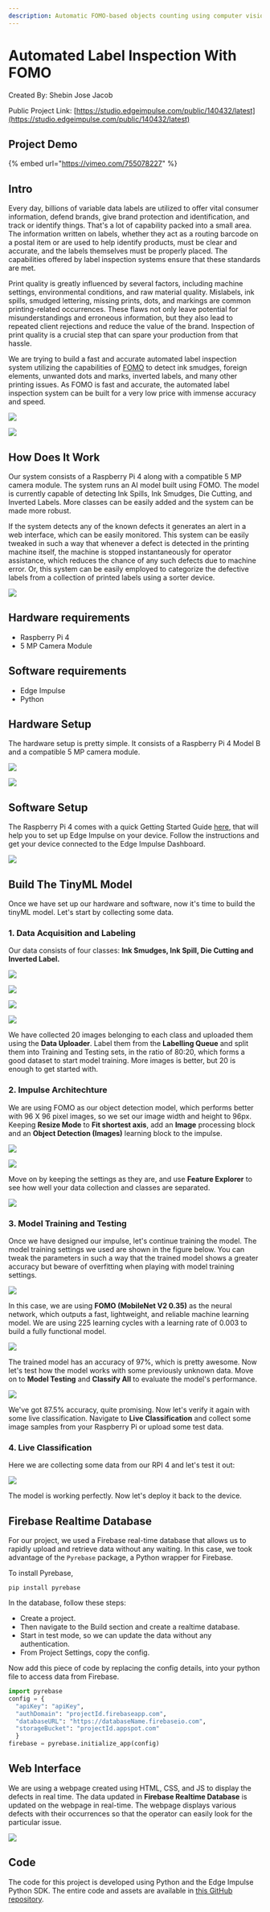 ```yaml
---
description: Automatic FOMO-based objects counting using computer vision and a web app.
---
```


# Automated Label Inspection With FOMO 

Created By:
Shebin Jose Jacob

Public Project Link:
[https://studio.edgeimpulse.com/public/140432/latest](https://studio.edgeimpulse.com/public/140432/latest)

## Project Demo

{% embed url="https://vimeo.com/755078227" %}

## Intro

Every day, billions of variable data labels are utilized to offer vital consumer information, defend brands, give brand protection and identification, and track or identify things. That's a lot of capability packed into a small area. The information written on labels, whether they act as a routing barcode on a postal item or are used to help identify products, must be clear and accurate, and the labels themselves must be properly placed. The capabilities offered by label inspection systems ensure that these standards are met.

Print quality is greatly influenced by several factors, including machine settings, environmental conditions, and raw material quality. Mislabels, ink spills, smudged lettering, missing prints, dots, and markings are common printing-related occurrences. These flaws not only leave potential for misunderstandings and erroneous information, but they also lead to repeated client rejections and reduce the value of the brand. Inspection of print quality is a crucial step that can spare your production from that hassle.

We are trying to build a fast and accurate automated label inspection system utilizing the capabilities of [FOMO](https://docs.edgeimpulse.com/docs/edge-impulse-studio/learning-blocks/object-detection/fomo-object-detection-for-constrained-devices) to detect ink smudges, foreign elements, unwanted dots and marks, inverted labels, and many other printing issues. As FOMO is fast and accurate, the automated label inspection system can be built for a very low price with immense accuracy and speed.

![](.gitbook/assets/label-inspection/Cover.jpg)

![](.gitbook/assets/label-inspection/Cover-2.jpg)

## How Does It Work

Our system consists of a Raspberry Pi 4 along with a compatible 5 MP camera module. The system runs an AI model built using FOMO. The model is currently capable of detecting Ink Spills, Ink Smudges, Die Cutting, and Inverted Labels. More classes can be easily added and the system can be made more robust. 

If the system detects any of the known defects it generates an alert in a web interface, which can be easily monitored. This system can be easily tweaked in such a way that whenever a defect is detected in the printing machine itself, the machine is stopped instantaneously for operator assistance, which reduces the chance of any such defects due to machine error. Or, this system can be easily employed to categorize the defective labels from a collection of printed labels using a sorter device.

![](.gitbook/assets/label-inspection/Architecture.png)

## Hardware requirements
* Raspberry Pi 4
* 5 MP Camera Module

## Software requirements
* Edge Impulse 
* Python

## Hardware Setup

The hardware setup is pretty simple. It consists of a Raspberry Pi 4 Model B and a compatible 5 MP camera module.

![](.gitbook/assets/label-inspection/SetUp.jpg)

![](.gitbook/assets/label-inspection/SetUp-2.jpg)

## Software Setup

The Raspberry Pi 4 comes with a quick Getting Started Guide [here](https://docs.edgeimpulse.com/docs/development-platforms/officially-supported-cpu-gpu-targets/raspberry-pi-4), that will help you to set up Edge Impulse on your device. Follow the instructions and get your device connected to the Edge Impulse Dashboard.

![](.gitbook/assets/label-inspection/Devices.png)

## Build The TinyML Model

Once we have set up our hardware and software, now it's time to build the tinyML model. Let's start by collecting some data.

### 1. Data Acquisition and Labeling

Our data consists of four classes: **Ink Smudges, Ink Spill, Die Cutting and Inverted Label.**

![](.gitbook/assets/label-inspection/Smudge.png)

![](.gitbook/assets/label-inspection/Spill.png)

![](.gitbook/assets/label-inspection/DieCutting.png)

![](.gitbook/assets/label-inspection/Inverted.png)

We have collected 20 images belonging to each class and uploaded them using the **Data Uploader**. Label them from the **Labelling Queue** and split them into Training and Testing sets, in the ratio of 80:20, which forms a good dataset to start model training.  More images is better, but 20 is enough to get started with.

### 2. Impulse Architechture

We are using FOMO as our object detection model, which performs better with 96 X 96 pixel images, so we set our image width and height to 96px. Keeping **Resize Mode** to **Fit shortest axis**, add an **Image** processing block and an **Object Detection (Images)** learning block to the impulse.

![](.gitbook/assets/label-inspection/CreateImpulse.png)

![](.gitbook/assets/label-inspection/ImageParameters.png)

Move on by keeping the settings as they are, and use **Feature Explorer** to see how well your data collection and classes are separated.

![](.gitbook/assets/label-inspection/ImageFeatures.png)

### 3. Model Training and Testing

Once we have designed our impulse, let's continue training the model. The model training settings we used are shown in the figure below. You can tweak the parameters in such a way that the trained model shows a greater accuracy but beware of overfitting when playing with model training settings.

![](.gitbook/assets/label-inspection/NN-Settings.png)

In this case, we are using **FOMO (MobileNet V2 0.35)** as the neural network, which outputs a fast, lightweight, and reliable machine learning model. We are using 225 learning cycles with a learning rate of 0.003 to build a fully functional model.

![](.gitbook/assets/label-inspection/Model.png)

The trained model has an accuracy of 97%, which is pretty awesome. Now let's test how the model works with some previously unknown data. Move on to **Model Testing** and **Classify All** to evaluate the model's performance. 

![](.gitbook/assets/label-inspection/ModelTesting.png)

We've got 87.5% accuracy, quite promising. Now let's verify it again with some live classification. Navigate to **Live Classification** and collect some image samples from your Raspberry Pi or upload some test data. 

### 4. Live Classification

Here we are collecting some data from our RPI 4 and let's test it out:

![](.gitbook/assets/label-inspection/LiveClassification.png)

The model is working perfectly. Now let's deploy it back to the device.

## Firebase Realtime Database

For our project, we used a Firebase real-time database that allows us to rapidly upload and retrieve data without any waiting. In this case, we took advantage of the `Pyrebase` package, a Python wrapper for Firebase.

To install Pyrebase, 
```
pip install pyrebase
```

In the database, follow these steps:

* Create a project. 
* Then navigate to the Build section and create a realtime database. 
* Start in test mode, so we can update the data without any authentication.
* From Project Settings, copy the config.

Now add this piece of code by replacing the config details, into your python file to access data from Firebase.

```python
import pyrebase
config = {
  "apiKey": "apiKey",
  "authDomain": "projectId.firebaseapp.com",
  "databaseURL": "https://databaseName.firebaseio.com",
  "storageBucket": "projectId.appspot.com"
  }
firebase = pyrebase.initialize_app(config)
```

## Web Interface

We are using a webpage created using HTML, CSS, and JS to display the defects in real time. The data updated in **Firebase Realtime Database** is updated on the webpage in real-time. The webpage displays various defects with their occurrences so that the operator can easily look for the particular issue.

![](.gitbook/assets/label-inspection/WebInterface.png)

## Code

The code for this project is developed using Python and the Edge Impulse Python SDK. The entire code and assets are available in [this GitHub repository](https://github.com/ShebinJoseJacob/Label-Inspection-With-FOMO).


